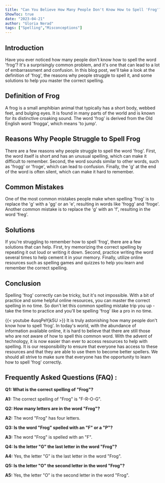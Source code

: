 ```yaml
---
title: "Can You Believe How Many People Don't Know How to Spell 'Frog'?!"
ShowToc: true 
date: "2023-04-21"
author: "Gloria Nerad" 
tags: ["Spelling","Misconceptions"]
---
```

## Introduction

Have you ever noticed how many people don't know how to spell the word 'frog'? It's a surprisingly common problem, and it's one that can lead to a lot of embarrassment and confusion. In this blog post, we'll take a look at the definition of 'frog', the reasons why people struggle to spell it, and some solutions to help you master the correct spelling.

## Definition of Frog

A frog is a small amphibian animal that typically has a short body, webbed feet, and bulging eyes. It is found in many parts of the world and is known for its distinctive croaking sound. The word 'frog' is derived from the Old English word 'frogga', which means 'to jump'.

## Reasons Why People Struggle to Spell Frog

There are a few reasons why people struggle to spell the word 'frog'. First, the word itself is short and has an unusual spelling, which can make it difficult to remember. Second, the word sounds similar to other words, such as 'frogg' or 'froge', which can lead to confusion. Finally, the 'g' at the end of the word is often silent, which can make it hard to remember.

## Common Mistakes

One of the most common mistakes people make when spelling 'frog' is to replace the 'g' with a 'gg' or an 'e', resulting in words like 'frogg' and 'froge'. Another common mistake is to replace the 'g' with an 'f', resulting in the word 'freg'.

## Solutions

If you're struggling to remember how to spell 'frog', there are a few solutions that can help. First, try memorizing the correct spelling by repeating it out loud or writing it down. Second, practice writing the word several times to help cement it in your memory. Finally, utilize online resources such as spelling games and quizzes to help you learn and remember the correct spelling.

## Conclusion

Spelling 'frog' correctly can be tricky, but it's not impossible. With a bit of practice and some helpful online resources, you can master the correct spelling in no time. So don't let this common spelling mistake trip you up - take the time to practice and you'll be spelling 'frog' like a pro in no time.

{{< youtube 4usqPeYjk5U >}} 
It is truly astonishing how many people don't know how to spell 'frog'. In today's world, with the abundance of information available online, it is hard to believe that there are still those who are not aware of how to spell this common word. With the advent of technology, it is now easier than ever to access resources to help with spelling. It is our responsibility to ensure that everyone has access to these resources and that they are able to use them to become better spellers. We should all strive to make sure that everyone has the opportunity to learn how to spell 'frog' correctly.

## Frequently Asked Questions (FAQ) :
**Q1: What is the correct spelling of "Frog"?**

**A1:** The correct spelling of "Frog" is "F-R-O-G".

**Q2: How many letters are in the word "Frog"?**

**A2:** The word "Frog" has four letters.

**Q3: Is the word "Frog" spelled with an "F" or a "P"?**

**A3:** The word "Frog" is spelled with an "F".

**Q4: Is the letter "G" the last letter in the word "Frog"?**

**A4:** Yes, the letter "G" is the last letter in the word "Frog".

**Q5: Is the letter "O" the second letter in the word "Frog"?**

**A5:** Yes, the letter "O" is the second letter in the word "Frog".





